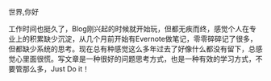 世界,你好

工作时间也挺久了，Blog刚兴起的时候就开始玩，但都无疾而终，感觉个人在专业上的积累缺少沉淀，从几个月前开始有Evernote做笔记，零零碎碎记了很多，但都缺少系统的思考。现在总有种感觉这么多年过去了好像什么都没有留下，总感觉心里面很慌。写文章是一种很好的问题思考方式，也是一种有效的学习方式，不要管那么多，Just Do it！